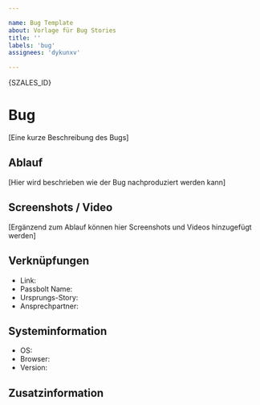 ```yaml
---

name: Bug Template
about: Vorlage für Bug Stories
title: ''
labels: 'bug'
assignees: 'dykunxv'

---
```


{SZALES_ID}

# Bug

[Eine kurze Beschreibung des Bugs]

## Ablauf

[Hier wird beschrieben wie der Bug nachproduziert werden kann]

## Screenshots / Video

[Ergänzend zum Ablauf können hier Screenshots und Videos hinzugefügt werden]

## Verknüpfungen
- Link: 
- Passbolt Name: 
- Ursprungs-Story: 
- Ansprechpartner:

## Systeminformation
 - OS: 
 - Browser: 
 - Version: 

## Zusatzinformation
